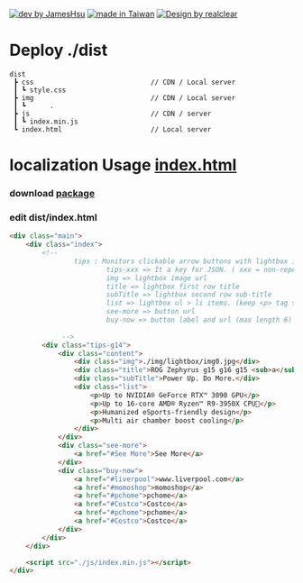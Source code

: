 [![dev by JamesHsu](https://img.shields.io/badge/Dev%20by-Jameshsu1125-green)](https://github.com/jameshsu1125/) [![made in Taiwan](https://img.shields.io/badge/Made%20in-Taiwan-orange)](https://github.com/jameshsu1125/) [![Design by realclear](https://img.shields.io/badge/Design%20by-瑞采數位科技-yellow)](http://realclear.com.tw/)

# Deploy ./dist

```
dist
 ┣ css                             // CDN / Local server
 ┃ ┗ style.css
 ┣ img                             // CDN / Local server
 ┃ ┗      .
 ┣ js                              // CDN / server
 ┃ ┗ index.min.js
 ┗ index.html                      // Local server
```

# localization Usage [index.html](https://github.com/jameshsu1125/ASUS-CES-2021/blob/main/dist/index.html)

### download [package](https://github.com/jameshsu1125/ASUS-CES-2021/archive/main.zip)

### edit dist/index.html

```html
<div class="main">
	<div class="index">
		<!-- 
				tips : Monitors clickable arrow buttons with lightbox infomation
						tips-xxx => It a key for JSON. ( xxx = non-repeating key name )
						img => lightbox image url
						title => lightbox first row title
						subTitle => lightbox second row sub-title
						list => lightbox ul > li items. (keep <p> tag stay.)
						see-more => button url
						buy-now => button label and url (max length 6)
					
			 -->
		<div class="tips-g14">
			<div class="content">
				<div class="img">./img/lightbox/img0.jpg</div>
				<div class="title">ROG Zephyrus g15 g16 g15 <sub>a</sub><sup>b</sup></div>
				<div class="subTitle">Power Up. Do More.</div>
				<div class="list">
					<p>Up to NVIDIA® GeForce RTX™ 3090 GPU</p>
					<p>Up to 16-core AMD® Ryzen™ R9-3950X CPU</p>
					<p>Humanized eSports-friendly design</p>
					<p>Multi air chamber boost cooling</p>
				</div>
			</div>
			<div class="see-more">
				<a href="#See More">See More</a>
			</div>
			<div class="buy-now">
				<a href="#liverpool">www.liverpool.com</a>
				<a href="#momoshop">momoshop</a>
				<a href="#pchome">pchome</a>
				<a href="#Costco">Costco</a>
				<a href="#pchome">pchome</a>
				<a href="#Costco">Costco</a>
			</div>
		</div>
	</div>

	<script src="./js/index.min.js"></script>
</div>
```
